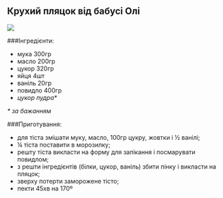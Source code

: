 Крухий пляцок від бабусі Олі
---------------
![](kruhyj_plyatsok.jpg)

###Інгредієнти:

- мука 300гр
- масло 200гр
- цукор 320гр
- яйця 4шт
- ваніль 20гр
- повидло 400гр
- _цукор пудра*_

_* за бажанням_

###Приготування:

- для тіста змішати муку, масло, 100гр цукру, жовтки і ½ ванілі;
- ¼ тіста поставити в морозилку;
- решту тіста викласти на форму для запікання і посмарувати повидлом;
- з решти інгредієнтів (білки, цукор, ваніль) збити пінку і викласти на пляцок;
- зверху потерти заморожене тісто;
- пекти 45хв на 170º